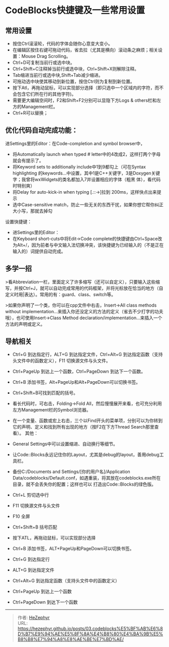 # CodeBlocks快捷键及一些常用设置

## 常用设置

* 按住Ctrl滚滚轮，代码的字体会随你心意变大变小。
* 在编辑区按住右键可拖动代码，省去拉（尤其是横向）滚动条之麻烦；相关设置：Mouse Drag Scrolling。
* Ctrl&#43;D可复制当前行或选中块。
* Ctrl&#43;Shift&#43;C注释掉当前行或选中块，Ctrl&#43;Shift&#43;X则解除注释。
* Tab缩进当前行或选中块,Shift&#43;Tab减少缩进。
* 可拖动选中块使其移动到新位置，按住Ctrl则为复制到新位置。
* 按下Atl，再拖动鼠标，可以实现部分选择（即只选中一个区域内的字符，而不会包含它们所在行的其他字符)。
* 需要更大编辑空间时，F2和Shift&#43;F2分别可以显隐下方Logs &amp; others栏和左方的Management栏。
* Ctrl&#43;R可以替换；

## 优化代码自动完成功能：

进Settings里的Editor：在Code-completion and symbol browser中，

* 将Automatically launch when typed # letter中的4改成2，这样打两个字母就会有提示了。
* 将Keyword sets to additionally include中1到9都勾上（可在Syntax highlighting 的keywords...中设置，其中1是C&#43;&#43;关键字，3是Doxygen关键字；我曾将wxWidgets的类名都加入7并设置相应的字体（粗黑 体），看代码时特别爽）
* 将Delay for auto-kick-in when typing [.::-&gt;]拉到 200ms，这样快点出来提示
* 选中Case-sensitive match，防止一些无关的东西干扰，如果你想它帮你纠正大小写，那就去掉勾

设置快捷键：

* 进Settings里的Editor：
* 在Keyboard short-cuts中将Edit-&gt;Code complete的快捷键由Ctrl&#43;Space改为Alt&#43;/，因为前者与中文输入法切换冲突，该快捷键为已经输入的（不是正在输入的）词提供自动完成。

## 多学一招

&gt;看Abbreviation一栏，里面定义了许多缩写（还可以自定义），只要输入这些缩写，并按Ctrl&#43;J，就可以自动完成常用的代码框架，并将光标放在恰当的地方（自定义时用|表达）。常用的有：guard、class、switch等。


&gt;如果你声明了一个类，你可以在cpp文件中右击，Insert-&gt;All class methods without implementation...来插入你还没定义的方法的定义（省去不少打字的功夫哦），也可使用Insert-&gt;Class Method declaration/implementation...来插入一个方法的声明或定义。

## 导航相关

* Ctrl&#43;G 到达指定行，ALT&#43;G 到达指定文件，Ctrl&#43;Alt&#43;G 到达指定函数（支持头文件中的函数定义），F11 切换源文件与头文件。
* Ctrl&#43;PageUp 到达上一个函数，Ctrl&#43;PageDown 到达下一个函数。
* Ctrl&#43;B 添加书签，Alt&#43;PageUp和Alt&#43;PageDown可以切换书签。
* Ctrl&#43;Shift&#43;B可找到匹配的括号。
* 看长代码时，可右击，Folding-&gt;Fold All，然后慢慢展开来看，也可充分利用左方Management栏的Symbol浏览器。
* 在一个变量、函数或宏上右击，三个以Find开头的菜单项，分别可以为你转到它的声明、定义和找到所有出现的地方（按F2在下方Thread Search那里查看）。
	其他：
* General Settings中可以设置缩进、自动换行等细节。
* 让Code::Blocks永远记住你的Layout，尤其是debug的layout，善用debug工具栏。
* 备份C:/Documents and Settings/[你的用户名]/Application Data/codeblocks/Default.conf，如遇重装，将其放在codeblocks.exe所在目录，就不会丢失你的配置；这样也可以 打造出Code::Blocks的绿色版。


* Ctrl&#43;L 剪切选中行

* F11 切换源文件与头文件

* F10 全屏

* Ctrl&#43;Shift&#43;B 括号匹配

* 按下ATL，再拖动鼠标，可以实现部分选择

* Ctrl&#43;B 添加书签，ALT&#43;PageUp和PageDown可以切换书签。

* Ctrl&#43;G 到达指定行


* ALT&#43;G 到达指定文件

* Ctrl&#43;Alt&#43;G 到达指定函数（支持头文件中的函数定义）

* Ctrl&#43;PageUp 到达上一个函数

* Ctrl&#43;PageDown 到达下一个函数

---

> 作者: [HeZephyr](https://github.com/HeZephyr)  
> URL: https://hezephyr.github.io/posts/03.codeblocks%E5%BF%AB%E6%8D%B7%E9%94%AE%E5%8F%8A%E4%B8%80%E4%BA%9B%E5%B8%B8%E7%94%A8%E8%AE%BE%E7%BD%AE/  

